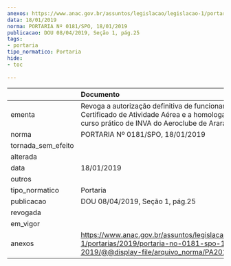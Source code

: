 ```yaml
---
anexos: https://www.anac.gov.br/assuntos/legislacao/legislacao-1/portarias/2019/portaria-no-0181-spo-18-01-2019/@@display-file/arquivo_norma/PA2019-0181.pdf
data: 18/01/2019
norma: PORTARIA Nº 0181/SPO, 18/01/2019
publicacao: DOU 08/04/2019, Seção 1, pág.25
tags:
- portaria
tipo_normatico: Portaria
hide: 
- toc 
 
---
```


|                    | Documento                                                                                                                                               |
|:-------------------|:--------------------------------------------------------------------------------------------------------------------------------------------------------|
| ementa             | Revoga a autorização definitiva de funcionamento, o Certificado de Atividade Aérea e a homologação do curso prático de INVA do Aeroclube de Araraquara. |
| norma              | PORTARIA Nº 0181/SPO, 18/01/2019                                                                                                                        |
| tornada_sem_efeito |                                                                                                                                                         |
| alterada           |                                                                                                                                                         |
| data               | 18/01/2019                                                                                                                                              |
| outros             |                                                                                                                                                         |
| tipo_normatico     | Portaria                                                                                                                                                |
| publicacao         | DOU 08/04/2019, Seção 1, pág.25                                                                                                                         |
| revogada           |                                                                                                                                                         |
| em_vigor           |                                                                                                                                                         |
| anexos             | https://www.anac.gov.br/assuntos/legislacao/legislacao-1/portarias/2019/portaria-no-0181-spo-18-01-2019/@@display-file/arquivo_norma/PA2019-0181.pdf    |